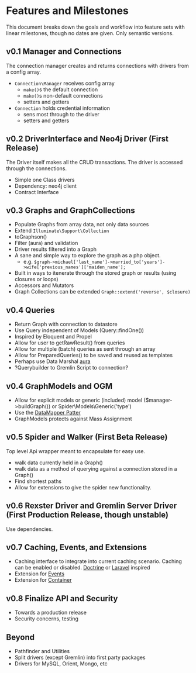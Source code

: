 # Features and Milestones
This document breaks down the goals and workflow into feature sets with linear milestones, though no dates are given. Only semantic versions.

## v0.1 Manager and Connections
The connection manager creates and returns connections with drivers from a config array. 
  * `Connection\Manager` receives config array
    * `make()`s the default connection
    * `make()`s non-default connections
    * setters and getters
  * `Connection` holds credential information
    * sens most through to the driver
    * setters and getters
  
## v0.2 DriverInterface and Neo4j Driver (First Release)
The Driver itself makes all the CRUD transactions. The driver is accessed through the connections.
  * Simple one Class drivers
  * Dependency: neo4j client
  * Contract Interface

## v0.3 Graphs and GraphCollections
  * Populate Graphs from array data, not only data sources
  * Extend `Illuminate\Support\Collection`
  * toGraphson()
  * Filter (aura) and validation
  * Driver results filtered into a Graph
  * A sane and simple way to explore the graph as a php object.
    * e.g. `$graph->michael['last_name']->married_to['years']->wife['previous_names']['maiden_name'];`
  * Built in ways to itenerate through the stored graph or results (using closures or loops)
  * Accessors and Mutators
  * Graph Collections can be extended `Graph::extend('reverse', $closure)`
  
## v0.4 Queries
  * Return Graph with connection to datastore
  * Use Query independent of Models (Query::findOne())
  * Inspired by Eloquent and Propel
  * Allow for user to getRawResult() from queries
  * Allow for multiple (batch) queries as sent through an array
  * Allow for PreparedQueries() to be saved and reused as templates
  * Perhaps use Data Marshal [aura](https://github.com/auraphp/Aura.Marshal/tree/master)
  * ?Querybuilder to Gremlin Script to connection?

## v0.4 GraphModels and OGM
  * Allow for explicit models or generic (included) model ($manager->buildGraph()) or Spider\Models\Generic('type')
  * Use the [DataMapper Patter](http://martinfowler.com/eaaCatalog/dataMapper.html)
  * GraphModels protects against Mass Assignment

## v0.5 Spider and Walker (First Beta Release)
Top level Api wrapper meant to encapsulate for easy use.
  * walk data currently held in a Graph()
  * walk data as a method of querying against a connection stored in a Graph()
  * Find shortest paths
  * Allow for extensions to give the spider new functionality.

## v0.6 Rexster Driver and Gremlin Server Driver (First Production Release, though unstable)
Use dependencies.

## v0.7 Caching, Events, and Extensions
  * Caching interface to integrate into current caching scenario. Caching can be enabled or disabled.
   [Doctrine](https://packagist.org/packages/doctrine/cache) or [Laravel](https://packagist.org/packages/illuminate/cache) inspired
  * Extension for [Events](http://event.thephpleague.com/2.0/)
  * Extension for [Container](http://container.thephpleague.com/)
  
## v0.8 Finalize API and Security
  * Towards a production release
  * Security concerns, testing

## Beyond
  * Pathfinder and Utilities
  * Split drivers (except Gremlin) into first party packages
  * Drivers for MySQL, Orient, Mongo, etc

  